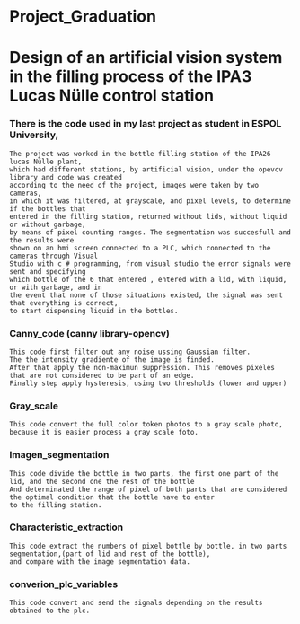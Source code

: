 # Project_Graduation
# Design of an artificial vision system in the filling process of the IPA3 Lucas Nülle control station

### There is the code used in my last project as student in ESPOL University, 

    The project was worked in the bottle filling station of the IPA26 lucas Nülle plant, 
    which had different stations, by artificial vision, under the opevcv library and code was created
    according to the need of the project, images were taken by two cameras, 
    in which it was filtered, at grayscale, and pixel levels, to determine if the bottles that 
    entered in the filling station, returned without lids, without liquid or without garbage, 
    by means of pixel counting ranges. The segmentation was succesfull and the results were 
    shown on an hmi screen connected to a PLC, which connected to the cameras through Visual 
    Studio with c # programming, from visual studio the error signals were sent and specifying 
    which bottle of the 6 that entered , entered with a lid, with liquid, or with garbage, and in 
    the event that none of those situations existed, the signal was sent that everything is correct, 
    to start dispensing liquid in the bottles.

### Canny_code (canny library-opencv)
    This code first filter out any noise ussing Gaussian filter.
    The the intensity gradiente of the image is finded.
    After that apply the non-maximun suppression. This removes pixeles that are not considered to be part of an edge.
    Finally step apply hysteresis, using two thresholds (lower and upper)
### Gray_scale
    This code convert the full color token photos to a gray scale photo, because it is easier process a gray scale foto.
### Imagen_segmentation
    This code divide the bottle in two parts, the first one part of the lid, and the second one the rest of the bottle
    And determinated the range of pixel of both parts that are considered the optimal condition that the bottle have to enter
    to the filling station.
### Characteristic_extraction
    This code extract the numbers of pixel bottle by bottle, in two parts segmentation,(part of lid and rest of the bottle), 
    and compare with the image segmentation data.
### converion_plc_variables
    This code convert and send the signals depending on the results obtained to the plc.

